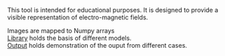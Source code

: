 This tool is intended for educational purposes. It is designed to provide a visible representation of electro-magnetic fields.

Images are mapped to Numpy arrays  
[Library](https://github.com/xanderyzwich/ElectroMagneticSimulator/tree/master/Library) holds the basis of different models.  
[Output](https://github.com/xanderyzwich/ElectroMagneticSimulator/tree/master/output) holds demonstration of the ouput from different cases.  
